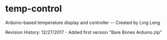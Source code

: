 # temp-control
Arduino-based temperature display and controller -- Created by Ling Leng

Revision History:
12/27/2017 - Added first version "Bare Bones Arduino.zip"

